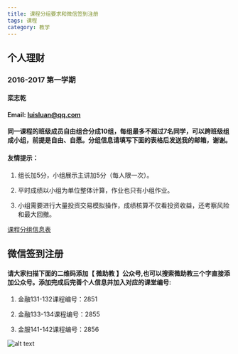 ```yaml
---
title: 课程分组要求和微信签到注册
tags: 课程
category: 教学
---
```


## 个人理财

### 2016-2017 第一学期

#### 栾志乾  

#### Email: luisluan@qq.com 




__同一课程的班级成员自由组合分成10组，每组最多不超过7名同学，可以跨班级组成小组，前提是自由、自愿。分组信息请填写下面的表格后发送我的邮箱，谢谢。__



#### 友情提示：


1. 组长加5分，小组展示主讲加5分（每人限一次）。

2. 平时成绩以小组为单位整体计算，作业也只有小组作业。

3. 小组需要进行大量投资交易模拟操作，成绩核算不仅看投资收益，还考察风险和最大回撤。





[课程分组信息表](https://luisluan.github.io/courses/group.xlsx)


## 微信签到注册


#### 请大家扫描下面的二维码添加【 微助教 】公众号,也可以搜索微助教三个字直接添加公众号。添加完成后完善个人信息并加入对应的课堂编号:


1. 金融131-132课程编号：2851

2. 金融133-134课程编号：2855

3. 金服141-142课程编号：2856



![alt text](/images/weizhujiao.jpg "【微助教】公众号二维码")
